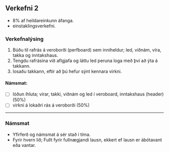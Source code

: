 ## Verkefni 2

- 8% af heildareinkunn áfanga.
- einstaklingsverkefni.


### Verkefnalýsing
   1. Búðu til rafrás á veroborði (perfboard) sem inniheldur; led, viðnám, víra, takka og inntakshaus.
   1. Tengdu rafrásina við aflgjafa og láttu led peruna loga með því að ýta á takkann.
   1. losaðu takkann, eftir að þú hefur sýnt kennara virkni.

#### Námsmat:
- [ ] lóðun íhluta; vírar, takki, viðnám og led í veroboard, inntakshaus (header) (50%)
- [ ] virkni á lokaðri rás á veroborði (50%)

---

### Námsmat
- Yfirferð og námsmat á sér stað í tíma. 
- Fyrir hvern lið; Fullt fyrir fullnægjandi lausn, ekkert ef lausn er ábótavant eða vantar. <br>

<!-- 
Hvaða hitastig er gott að nota fyrir lóðun á LED? sjá [LED datasheet](https://learn.adafruit.com/all-about-leds/the-led-datasheet)
-->
